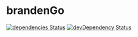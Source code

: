 # brandenGo

[![dependencies Status](https://david-dm.org/open-data-potsdam/brandengo/status.svg?style=flat-square)](https://david-dm.org/jfilter/brunch-on-speed)
[![devDependency Status](https://david-dm.org/open-data-potsdam/brandengo/dev-status.svg?style=flat-square)](https://david-dm.org/jfilter/brunch-on-speed#info=devDependencies)

